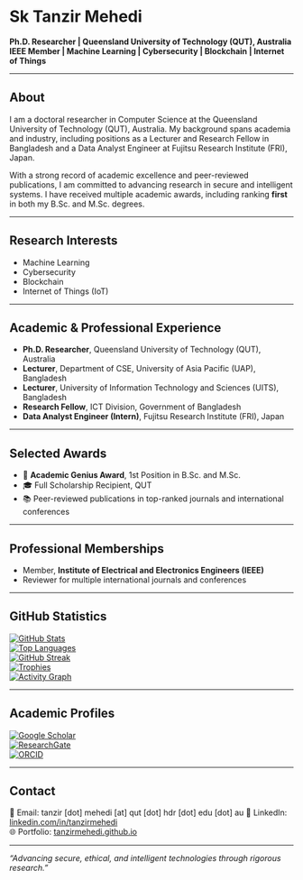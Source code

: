# Sk Tanzir Mehedi

**Ph.D. Researcher | Queensland University of Technology (QUT), Australia**  
**IEEE Member | Machine Learning | Cybersecurity | Blockchain | Internet of Things**

---

## About

I am a doctoral researcher in Computer Science at the Queensland University of Technology (QUT), Australia. My background spans academia and industry, including positions as a Lecturer and Research Fellow in Bangladesh and a Data Analyst Engineer at Fujitsu Research Institute (FRI), Japan.

With a strong record of academic excellence and peer-reviewed publications, I am committed to advancing research in secure and intelligent systems. I have received multiple academic awards, including ranking **first** in both my B.Sc. and M.Sc. degrees.

---

## Research Interests

- Machine Learning
- Cybersecurity 
- Blockchain
- Internet of Things (IoT) 

---

## Academic & Professional Experience

- **Ph.D. Researcher**, Queensland University of Technology (QUT), Australia  
- **Lecturer**, Department of CSE, University of Asia Pacific (UAP), Bangladesh  
- **Lecturer**, University of Information Technology and Sciences (UITS), Bangladesh  
- **Research Fellow**, ICT Division, Government of Bangladesh  
- **Data Analyst Engineer (Intern)**, Fujitsu Research Institute (FRI), Japan

---

## Selected Awards

- 🏅 **Academic Genius Award**, 1st Position in B.Sc. and M.Sc.  
- 🎓 Full Scholarship Recipient, QUT  
- 📚 Peer-reviewed publications in top-ranked journals and international conferences

---

## Professional Memberships

- Member, **Institute of Electrical and Electronics Engineers (IEEE)**  
- Reviewer for multiple international journals and conferences

---

## GitHub Statistics

[![GitHub Stats](https://github-readme-stats.vercel.app/api?username=tanzirMehedi&show_icons=true&theme=tokyonight&count_private=true)]()  
[![Top Languages](https://github-readme-stats.vercel.app/api/top-langs/?username=tanzirMehedi&layout=compact&theme=tokyonight)]()  
[![GitHub Streak](https://github-readme-streak-stats.herokuapp.com?user=tanzirMehedi&theme=tokyonight)]()  
[![Trophies](https://github-profile-trophy.vercel.app/?username=tanzirmehedi&theme=tokyonight&no-frame=true&column=4)]()  
[![Activity Graph](https://github-readme-activity-graph.vercel.app/graph?username=tanzirMehedi&theme=tokyonight)]()

---

## Academic Profiles

[![Google Scholar](https://img.shields.io/badge/Google_Scholar-4285F4?style=for-the-badge&logo=google-scholar&logoColor=white)](https://scholar.google.com/citations?user=tfKIiZoAAAAJ&hl=en)  
[![ResearchGate](https://img.shields.io/badge/ResearchGate-00CCBB?style=for-the-badge&logo=researchgate&logoColor=white)](https://www.researchgate.net/profile/Sk-Mehedi-2)  
[![ORCID](https://img.shields.io/badge/ORCID-A6CE39?style=for-the-badge&logo=orcid&logoColor=white)](https://orcid.org/0000-0003-4435-7856)

---

## Contact

📧 Email: tanzir [dot] mehedi [at] qut [dot] hdr [dot] edu [dot] au 
🔗 LinkedIn: [linkedin.com/in/tanzirmehedi](https://www.linkedin.com/in/tanzirmehedi)  
🌐 Portfolio: [tanzirmehedi.github.io](https://tanzirmehedi.github.io)

---

_“Advancing secure, ethical, and intelligent technologies through rigorous research.”_
